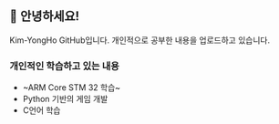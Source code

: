 ## 👋 안녕하세요!
Kim-YongHo GitHub입니다.
개인적으로 공부한 내용을 업로드하고 있습니다.

### 개인적인 학습하고 있는 내용
- ~ARM Core STM 32 학습~
- Python 기반의 게임 개발
- C언어 학습



<!-- 
**Kim-YongHo/Kim-YongHo** is a ✨ _special_ ✨ repository because its `README.md` (this file) appears on your GitHub profile.

Here are some ideas to get you started:

- 🔭 I’m currently working on ...
- 🌱 I’m currently learning ...
- 👯 I’m looking to collaborate on ...
- 🤔 I’m looking for help with ...
- 💬 Ask me about ...
- 📫 How to reach me: ...
- 😄 Pronouns: ...
- ⚡ Fun fact: ...
-->
